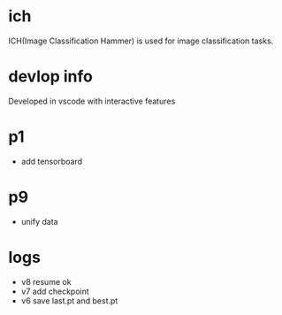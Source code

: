 # ich
ICH(Image Classification Hammer) is used for image classification tasks. 

# devlop info
Developed in vscode with interactive features


# p1
- add tensorboard


# p9
- unify data


# logs
- v8 resume ok
- v7 add checkpoint 
- v6 save last.pt and best.pt


 